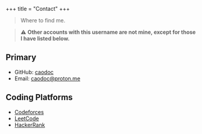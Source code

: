+++
title = "Contact"
+++

> Where to find me.

> ⚠️ **Other accounts with this username are not mine, except for those I have listed below.**

## Primary
+ GitHub: [caodoc](https://github.com/caodoc)
+ Email: [caodoc@proton.me](mailto:caodoc@proton.me)

## Coding Platforms
+ [Codeforces](https://codeforces.com/profile/caodoc)
+ [LeetCode](https://leetcode.com/u/caodoc/)
+ [HackerRank](https://www.hackerrank.com/profile/caodoc)